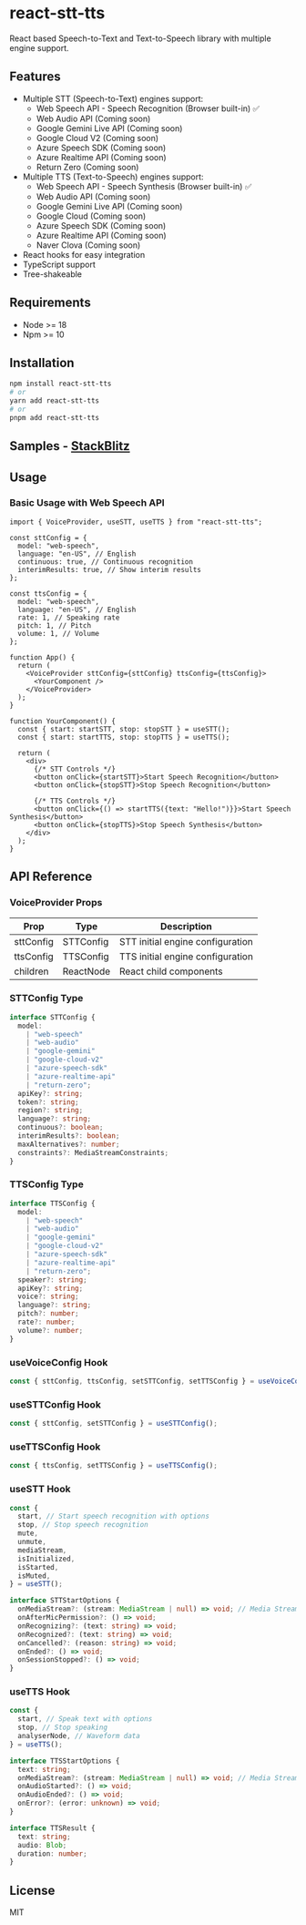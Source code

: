 # react-stt-tts

React based Speech-to-Text and Text-to-Speech library with multiple engine support.

## Features

- Multiple STT (Speech-to-Text) engines support:
  - Web Speech API - Speech Recognition (Browser built-in) ✅
  - Web Audio API (Coming soon)
  - Google Gemini Live API (Coming soon)
  - Google Cloud V2 (Coming soon)
  - Azure Speech SDK (Coming soon)
  - Azure Realtime API (Coming soon)
  - Return Zero (Coming soon)
- Multiple TTS (Text-to-Speech) engines support:
  - Web Speech API - Speech Synthesis (Browser built-in) ✅
  - Web Audio API (Coming soon)
  - Google Gemini Live API (Coming soon)
  - Google Cloud (Coming soon)
  - Azure Speech SDK (Coming soon)
  - Azure Realtime API (Coming soon)
  - Naver Clova (Coming soon)
- React hooks for easy integration
- TypeScript support
- Tree-shakeable

## Requirements

- Node >= 18
- Npm >= 10

## Installation

```bash
npm install react-stt-tts
# or
yarn add react-stt-tts
# or
pnpm add react-stt-tts
```

## Samples - [StackBlitz](https://stackblitz.com/edit/vitejs-vite-luuiqllo?file=src%2FApp.tsx)

## Usage

### Basic Usage with Web Speech API

```tsx
import { VoiceProvider, useSTT, useTTS } from "react-stt-tts";

const sttConfig = {
  model: "web-speech",
  language: "en-US", // English
  continuous: true, // Continuous recognition
  interimResults: true, // Show interim results
};

const ttsConfig = {
  model: "web-speech",
  language: "en-US", // English
  rate: 1, // Speaking rate
  pitch: 1, // Pitch
  volume: 1, // Volume
};

function App() {
  return (
    <VoiceProvider sttConfig={sttConfig} ttsConfig={ttsConfig}>
      <YourComponent />
    </VoiceProvider>
  );
}

function YourComponent() {
  const { start: startSTT, stop: stopSTT } = useSTT();
  const { start: startTTS, stop: stopTTS } = useTTS();

  return (
    <div>
      {/* STT Controls */}
      <button onClick={startSTT}>Start Speech Recognition</button>
      <button onClick={stopSTT}>Stop Speech Recognition</button>

      {/* TTS Controls */}
      <button onClick={() => startTTS({text: "Hello!")}}>Start Speech Synthesis</button>
      <button onClick={stopTTS}>Stop Speech Synthesis</button>
    </div>
  );
}
```

## API Reference

### VoiceProvider Props

| Prop      | Type      | Description                      |
| --------- | --------- | -------------------------------- |
| sttConfig | STTConfig | STT initial engine configuration |
| ttsConfig | TTSConfig | TTS initial engine configuration |
| children  | ReactNode | React child components           |

### STTConfig Type

```typescript
interface STTConfig {
  model:
    | "web-speech"
    | "web-audio"
    | "google-gemini"
    | "google-cloud-v2"
    | "azure-speech-sdk"
    | "azure-realtime-api"
    | "return-zero";
  apiKey?: string;
  token?: string;
  region?: string;
  language?: string;
  continuous?: boolean;
  interimResults?: boolean;
  maxAlternatives?: number;
  constraints?: MediaStreamConstraints;
}
```

### TTSConfig Type

```typescript
interface TTSConfig {
  model:
    | "web-speech"
    | "web-audio"
    | "google-gemini"
    | "google-cloud-v2"
    | "azure-speech-sdk"
    | "azure-realtime-api"
    | "return-zero";
  speaker?: string;
  apiKey?: string;
  voice?: string;
  language?: string;
  pitch?: number;
  rate?: number;
  volume?: number;
}
```

### useVoiceConfig Hook

```typescript
const { sttConfig, ttsConfig, setSTTConfig, setTTSConfig } = useVoiceConfig();
```

### useSTTConfig Hook

```typescript
const { sttConfig, setSTTConfig } = useSTTConfig();
```

### useTTSConfig Hook

```typescript
const { ttsConfig, setTTSConfig } = useTTSConfig();
```

### useSTT Hook

```typescript
const {
  start, // Start speech recognition with options
  stop, // Stop speech recognition
  mute,
  unmute,
  mediaStream,
  isInitialized,
  isStarted,
  isMuted,
} = useSTT();

interface STTStartOptions {
  onMediaStream?: (stream: MediaStream | null) => void; // Media Stream transfer
  onAfterMicPermission?: () => void;
  onRecognizing?: (text: string) => void;
  onRecognized?: (text: string) => void;
  onCancelled?: (reason: string) => void;
  onEnded?: () => void;
  onSessionStopped?: () => void;
}
```

### useTTS Hook

```typescript
const {
  start, // Speak text with options
  stop, // Stop speaking
  analyserNode, // Waveform data
} = useTTS();

interface TTSStartOptions {
  text: string;
  onMediaStream?: (stream: MediaStream | null) => void; // Media Stream transfer
  onAudioStarted?: () => void;
  onAudioEnded?: () => void;
  onError?: (error: unknown) => void;
}

interface TTSResult {
  text: string;
  audio: Blob;
  duration: number;
}
```

## License

MIT
